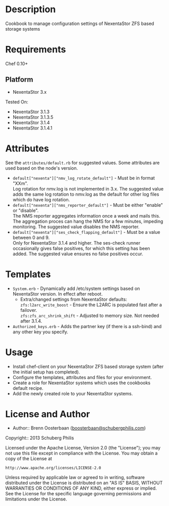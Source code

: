 Description
===========

Cookbook to manage configuration settings of NexentaStor ZFS based storage systems

Requirements
============

Chef 0.10+

Platform
--------

* NexentaStor 3.x

Tested On:

* NexentaStor 3.1.3
* NexentaStor 3.1.3.5
* NexentaStor 3.1.4
* NexentaStor 3.1.4.1

Attributes
==========

See the `attributes/default.rb` for suggested values. Some attributes are used based on the node's version.

* `default["nexenta"]["nmv_log_rotate_default"]`        - Must be in format "XXm".  
  Log rotation for nmv.log is not implemented in 3.x. The suggested value adds the same log rotation to nmv.log
  as the default for other log files which do have log rotation.
* `default["nexenta"]["nms_reporter_default"]`          - Must be either "enable" or "disable".  
  The NMS reporter aggregates information once a week and mails this. The aggregation proces can hang the NMS 
  for a few minutes, impeding monitoring. The suggested value disables the NMS reporter.
* `default["nexenta"]["ses_check_flapping_default"]`    - Must be a value between 0 and 9.  
  Only for NexentaStor 3.1.4 and higher. The ses-check runner occasionally gives false positives, for which
  this setting has been added. The suggested value ensures no false positives occur.

Templates
=========

* `System.erb`          - Dynamically add /etc/system settings based on NexentaStor version. In effect after reboot.  
    - Extra/changed settings from NexentaStor defaults:  
        `zfs:l2arc_write_boost`           - Ensure the L2ARC is populated fast after a failover.  
        `zfs:zfs_arc_shrink_shift`        - Adjusted to memory size. Not needed after 3.1.4.  
* `Authorized_keys.erb` - Adds the partner key (if there is a ssh-bind) and any other key you specify.

Usage
=====

* Install chef-client on your NexentaStor ZFS based storage system (after the initial setup has completed).  
* Configure the templates, attributes and files for your environment.  
* Create a role for NexentaStor systems which uses the cookbooks default recipe.  
* Add the newly created role to your NexentaStor systems.  

License and Author
==================

- Author:: Brenn Oosterbaan (<boosterbaan@schubergphilis.com>)

Copyright:: 2013 Schuberg Philis
 
Licensed under the Apache License, Version 2.0 (the "License");
you may not use this file except in compliance with the License.
You may obtain a copy of the License at
 
    http://www.apache.org/licenses/LICENSE-2.0
 
Unless required by applicable law or agreed to in writing, software
distributed under the License is distributed on an "AS IS" BASIS,
WITHOUT WARRANTIES OR CONDITIONS OF ANY KIND, either express or implied.
See the License for the specific language governing permissions and
limitations under the License.